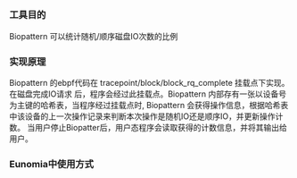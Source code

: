 ## 

### 工具目的

Biopattern 可以统计随机/顺序磁盘IO次数的比例

### 实现原理

Biopattern 的ebpf代码在 tracepoint/block/block_rq_complete 挂载点下实现。在磁盘完成IO请求
后，程序会经过此挂载点。Biopattern 内部存有一张以设备号为主键的哈希表，当程序经过挂载点时, Biopattern
会获得操作信息，根据哈希表中该设备的上一次操作记录来判断本次操作是随机IO还是顺序IO，并更新操作计数。
当用户停止Biopatter后，用户态程序会读取获得的计数信息，并将其输出给用户。

### Eunomia中使用方式

